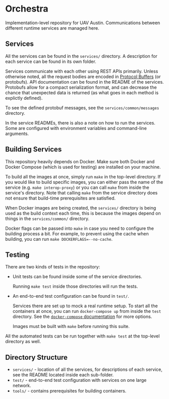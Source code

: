 # Orchestra

Implementation-level repository for UAV Austin. Communications between
different runtime services are managed here.

## Services

All the services can be found in the `services/` directory. A description
for each service can be found in its own folder.

Services communicate with each other using REST APIs primarily. Unless
otherwise noted, all the request bodies are encoded in
[Protocol Buffers](https://developers.google.com/protocol-buffers/) (or
protobufs). API documentation can be found in the README of the services.
Protobufs allow for a compact serialization format, and can decrease the chance
that unexpected data is returned (as what goes in each method is explictly
defined).

To see the defined protobuf messages, see the `services/common/messages`
directory.

In the service READMEs, there is also a note on how to run the services. Some
are configured with environment variables and command-line arguments.

## Building Services

This repository heavily depends on Docker. Make sure both Docker and Docker
Compose (which is used for testing) are installed on your machine.

To build all the images at once, simply run `make` in the top-level directory.
If you would like to build specific images, you can either pass the name of the
service (e.g. `make interop-proxy`) or you can call `make` from inside the
service's directory. Note that calling `make` from the service directory does
not ensure that build-time prerequisites are satisfied.

When Docker images are being created, the `services/` directory is being used
as the build context each time, this is because the images depend on things in
the `services/common/` directory.

Docker flags can be passed into `make` in case you need to configure the
building process a bit. For example, to prevent using the cache when building,
you can run `make DOCKERFLAGS=--no-cache`.

## Testing

There are two kinds of tests in the repository:

- Unit tests can be found inside some of the service directories.

  Running `make test` inside those directories will run the tests.

- An end-to-end test configuration can be found in `test/`.

  Services there are set up to mock a real runtime setup. To start all the
  containers at once, you can run `docker-compose up` from inside the `test`
  directory. See the [`docker-compose` documentation](
  https://docs.docker.com/compose/reference/push/) for more options.

  Images must be built with `make` before running this suite.

All the automated tests can be run together with `make test` at the top-level
directory as well.

## Directory Structure

- `services/` - location of all the services, for descriptions of each service,
  see the README located inside each sub-folder.
- `test/` - end-to-end test configuration with services on one large network.
- `tools/` - contains prerequisites for building containers.
